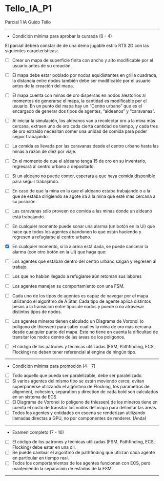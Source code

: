 # Tello_IA_P1
 Parcial 1 IA Guido Tello
_________________________________________________________________________________________________________________________________________________________________
* Condición mínima para aprobar la cursada (0 - 4)

El parcial deberá constar de de una demo jugable estilo RTS 2D con las siguientes características:

- [ ] Crear un mapa de superficie finita con ancho y alto modificable por el usuario antes de su creación.
- [ ] El mapa debe estar poblado por nodos equidistantes en grilla cuadrada, la distancia entre nodos también debe ser modificable por el usuario antes de la creación del mapa.
- [ ] El mapa cuenta con minas de oro dispersas en nodos aleatorios al momentos de generarse el mapa, la cantidad es modificable por el usuario.
En un punto del mapa hay un “Centro urbano” que es el encargado de generar dos tipos de agentes, “aldeanos” y “caravanas”.
- [ ] Al iniciar la simulación, los aldeanos van a recolectar oro a la mina más cercana, extraen uno de oro cada cierta cantidad de tiempo, y cada tres de oro extraído necesitan comer una unidad de comida para poder seguir trabajando.
- [ ] La comida es llevada por las caravanas desde el centro urbano hasta las minas a razón de diez por viaje.
- [ ] En el momento de que el aldeano tenga 15 de oro en su inventario, regresará al centro urbano a depositarlo.
- [ ] Si un aldeano no puede comer, esperará a que haya comida disponible para seguir trabajando.
- [ ] En caso de que la mina en la que el aldeano estaba trabajando o a la que se estaba dirigiendo se agote irá a la mina que esté más cercana a su posición.
- [ ] Las caravanas sólo proveen de comida a las minas donde un aldeano está trabajando.
- [ ] En cualquier momento puede sonar una alarma (un botón en la UI) que hace que todos los agentes abandonen lo que están haciendo y regresen a refugiarse al centro urbano.
- [x] En cualquier momento, si la alarma está dada, se puede cancelar la alarma (con otro botón en la UI) que haga que:
- [ ] Los agentes que estaban dentro del centro urbano salgan y regresen al trabajo.
- [ ] Los que no habían llegado a refugiarse aún retoman sus labores

- [ ] Los agentes manejan su comportamiento con una FSM.
- [ ] Cada uno de los tipos de agentes es capaz de navegar por el mapa utilizando el algoritmo de A Star. Cada tipo de agente aplica distintos pesos a la transición entre tipos de nodos y puede o no atravesar distintos tipos de nodos.
- [ ] Los agentes mineros tienen calculado un Diagrama de Voronoi (o polígono de thiessen) para saber cual es la mina de oro más cercana desde cualquier punto del mapa. Este no tiene en cuenta la dificultad de transitar los nodos dentro de las áreas de los polígonos.
- [ ] El código de los patrones y técnicas utilizadas (FSM, Pathfinding, ECS, Flocking) no deben tener referencial al engine de ningún tipo.
_________________________________________________________________________________________________________________________________________________________________
* Condición mínima para promoción (4 - 7)

- [ ] Todo aquello que pueda ser paralelizable, debe ser paralelizado.
- [ ] Si varios agentes del mismo tipo se están moviendo cerca, evitan superponerse utilizando el algoritmo de Flocking, los parámetros de alignment, cohesion, separation y direction de cada boid son calculados en un sistema de ECS.
- [ ] El Diagrama de Voronoi (o polígono de thiessen) de los mineros tiene en cuenta el costo de transitar los nodos del mapa para delimitar las áreas.
- [ ] Todos los agentes y entidades en escena se renderizan utilizando llamadas directas a GPU, no por componentes de renderer. (Anda)
_________________________________________________________________________________________________________________________________________________________________
* Examen completo (7 - 10)

- [ ] El código de los patrones y técnicas utilizadas (FSM, Pathfinding, ECS, Flocking) debe estar en una dll.
- [ ] Se puede cambiar el algoritmo de pathfinding que utilizan cada agente en particular en tiempo real.
- [ ] Todos los comportamientos de los agentes funcionan con ECS, pero manteniendo la separación de estados de la FSM.
_________________________________________________________________________________________________________________________________________________________________